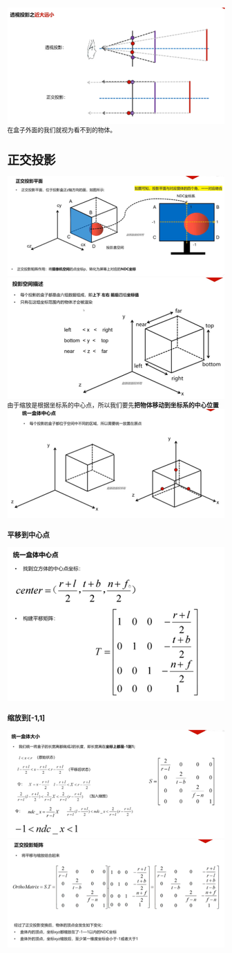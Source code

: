 ![输入图片说明](/imgs/2024-11-02/SKjmPkNGHvDO3avf.png)
在盒子外面的我们就视为看不到的物体。
# 正交投影
![输入图片说明](/imgs/2024-11-02/TLJtOSGJDG9bW5Yu.png)![输入图片说明](/imgs/2024-11-02/3ZBjs4E8VkrQAUD3.png)
由于缩放是根据坐标系的中心点，所以我们要先**把物体移动到坐标系的中心位置**
![输入图片说明](/imgs/2024-11-02/XN3OChcHxH1lwEJf.png)
### 平移到中心点
![输入图片说明](/imgs/2024-11-02/StscMZrYpJHNJ0jk.png)
### 缩放到[-1,1]
![输入图片说明](/imgs/2024-11-02/3qJEf3fJdPoPSofb.png)
![输入图片说明](/imgs/2024-11-02/eSPuZwd70cLAmryJ.png)
<!--stackedit_data:
eyJoaXN0b3J5IjpbMTE5OTkxMTExOCw2MTc3NTE1NzgsMTU4Nz
AzNDYzNSwxMjY5OTgwMzkxXX0=
-->